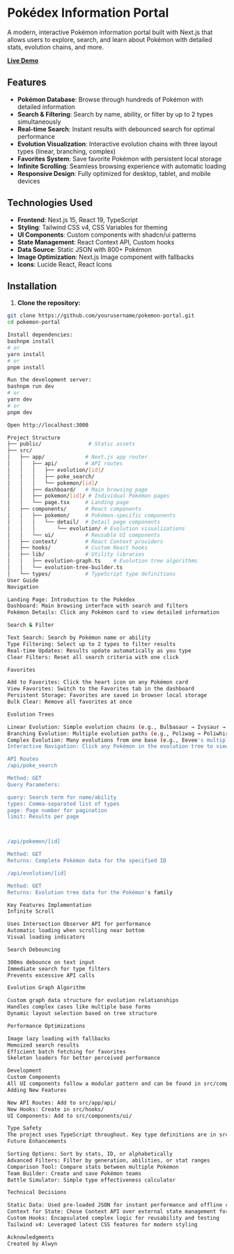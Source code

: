 # Pokédex Information Portal

A modern, interactive Pokémon information portal built with Next.js that allows users to explore, search, and learn about Pokémon with detailed stats, evolution chains, and more.

**[Live Demo](https://technical-theta.vercel.app)**

## Features

- **Pokémon Database**: Browse through hundreds of Pokémon with detailed information
- **Search & Filtering**: Search by name, ability, or filter by up to 2 types simultaneously
- **Real-time Search**: Instant results with debounced search for optimal performance
- **Evolution Visualization**: Interactive evolution chains with three layout types (linear, branching, complex)
- **Favorites System**: Save favorite Pokémon with persistent local storage
- **Infinite Scrolling**: Seamless browsing experience with automatic loading
- **Responsive Design**: Fully optimized for desktop, tablet, and mobile devices

## Technologies Used

- **Frontend**: Next.js 15, React 19, TypeScript
- **Styling**: Tailwind CSS v4, CSS Variables for theming
- **UI Components**: Custom components with shadcn/ui patterns
- **State Management**: React Context API, Custom hooks
- **Data Source**: Static JSON with 800+ Pokémon
- **Image Optimization**: Next.js Image component with fallbacks
- **Icons**: Lucide React, React Icons

## Installation

1. **Clone the repository:**
  ```bash
  git clone https://github.com/yourusername/pokemon-portal.git
  cd pokemon-portal

Install dependencies:
bashnpm install
# or
yarn install
# or
pnpm install

Run the development server:
bashnpm run dev
# or
yarn dev
# or
pnpm dev

Open http://localhost:3000

Project Structure
├── public/               # Static assets
├── src/
│   ├── app/             # Next.js app router
│   │   ├── api/         # API routes
│   │   │   ├── evolution/[id]/
│   │   │   ├── poke_search/
│   │   │   └── pokemon/[id]/
│   │   ├── dashboard/   # Main browsing page
│   │   ├── pokemon/[id]/ # Individual Pokémon pages
│   │   └── page.tsx     # Landing page
│   ├── components/      # React components
│   │   ├── pokemon/     # Pokémon-specific components
│   │   │   └── detail/  # Detail page components
│   │   │       └── evolution/ # Evolution visualizations
│   │   └── ui/          # Reusable UI components
│   ├── context/         # React Context providers
│   ├── hooks/           # Custom React hooks
│   ├── lib/             # Utility libraries
│   │   ├── evolution-graph.ts    # Evolution tree algorithms
│   │   └── evolution-tree-builder.ts
│   └── types/           # TypeScript type definitions
User Guide
Navigation

Landing Page: Introduction to the Pokédex
Dashboard: Main browsing interface with search and filters
Pokémon Details: Click any Pokémon card to view detailed information

Search & Filter

Text Search: Search by Pokémon name or ability
Type Filtering: Select up to 2 types to filter results
Real-time Updates: Results update automatically as you type
Clear Filters: Reset all search criteria with one click

Favorites

Add to Favorites: Click the heart icon on any Pokémon card
View Favorites: Switch to the Favorites tab in the dashboard
Persistent Storage: Favorites are saved in browser local storage
Bulk Clear: Remove all favorites at once

Evolution Trees

Linear Evolution: Simple evolution chains (e.g., Bulbasaur → Ivysaur → Venusaur)
Branching Evolution: Multiple evolution paths (e.g., Poliwag → Poliwhirl → Poliwrath/Politoed)
Complex Evolution: Many evolutions from one base (e.g., Eevee's multiple evolutions)
Interactive Navigation: Click any Pokémon in the evolution tree to view its details

API Routes
/api/poke_search

Method: GET
Query Parameters:

query: Search term for name/ability
types: Comma-separated list of types
page: Page number for pagination
limit: Results per page



/api/pokemon/[id]

Method: GET
Returns: Complete Pokémon data for the specified ID

/api/evolution/[id]

Method: GET
Returns: Evolution tree data for the Pokémon's family

Key Features Implementation
Infinite Scroll

Uses Intersection Observer API for performance
Automatic loading when scrolling near bottom
Visual loading indicators

Search Debouncing

300ms debounce on text input
Immediate search for type filters
Prevents excessive API calls

Evolution Graph Algorithm

Custom graph data structure for evolution relationships
Handles complex cases like multiple base forms
Dynamic layout selection based on tree structure

Performance Optimizations

Image lazy loading with fallbacks
Memoized search results
Efficient batch fetching for favorites
Skeleton loaders for better perceived performance

Development
Custom Components
All UI components follow a modular pattern and can be found in src/components/.
Adding New Features

New API Routes: Add to src/app/api/
New Hooks: Create in src/hooks/
UI Components: Add to src/components/ui/

Type Safety
The project uses TypeScript throughout. Key type definitions are in src/types/pokemon.ts.
Future Enhancements

Sorting Options: Sort by stats, ID, or alphabetically
Advanced Filters: Filter by generation, abilities, or stat ranges
Comparison Tool: Compare stats between multiple Pokémon
Team Builder: Create and save Pokémon teams
Battle Simulator: Simple type effectiveness calculator

Technical Decisions

Static Data: Used pre-loaded JSON for instant performance and offline capability
Context for State: Chose Context API over external state management for simplicity
Custom Hooks: Encapsulated complex logic for reusability and testing
Tailwind v4: Leveraged latest CSS features for modern styling

Acknowledgments
Created by Alwyn